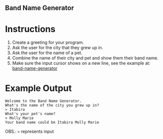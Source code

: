 ## Band Name Generator

# Instructions

1. Create a greeting for your program.
2. Ask the user for the city that they grew up in.
3. Ask the user for the name of a pet.
4. Combine the name of their city and pet and show them their band name.
5. Make sure the input cursor shows on a new line, see the example at: [band-name-generator](https://band-name-generator-end.appbrewery.repl.run/)

# Example Output

```
Welcome to the Band Name Generator.
What's the name of the city you grew up in?
> Itabira
What's your pet's name?
> Molly Marie
Your band name could be Itabira Molly Marie
```
OBS.: `>` represents input
